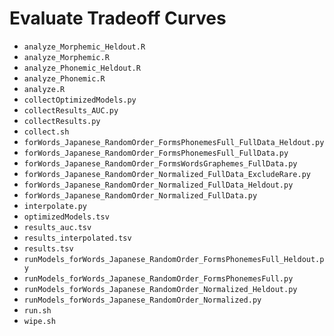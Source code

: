 # Evaluate Tradeoff Curves

* `analyze_Morphemic_Heldout.R`
* `analyze_Morphemic.R`
* `analyze_Phonemic_Heldout.R`
* `analyze_Phonemic.R`
* `analyze.R`
* `collectOptimizedModels.py`
* `collectResults_AUC.py`
* `collectResults.py`
* `collect.sh`
* `forWords_Japanese_RandomOrder_FormsPhonemesFull_FullData_Heldout.py`
* `forWords_Japanese_RandomOrder_FormsPhonemesFull_FullData.py`
* `forWords_Japanese_RandomOrder_FormsWordsGraphemes_FullData.py`
* `forWords_Japanese_RandomOrder_Normalized_FullData_ExcludeRare.py`
* `forWords_Japanese_RandomOrder_Normalized_FullData_Heldout.py`
* `forWords_Japanese_RandomOrder_Normalized_FullData.py`
* `interpolate.py`
* `optimizedModels.tsv`
* `results_auc.tsv`
* `results_interpolated.tsv`
* `results.tsv`
* `runModels_forWords_Japanese_RandomOrder_FormsPhonemesFull_Heldout.py`
* `runModels_forWords_Japanese_RandomOrder_FormsPhonemesFull.py`
* `runModels_forWords_Japanese_RandomOrder_Normalized_Heldout.py`
* `runModels_forWords_Japanese_RandomOrder_Normalized.py`
* `run.sh`
* `wipe.sh`
